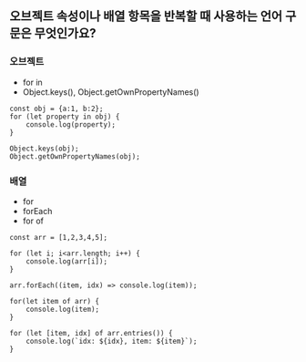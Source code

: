 
## 오브젝트 속성이나 배열 항목을 반복할 때 사용하는 언어 구문은 무엇인가요?

### 오브젝트
- for in
- Object.keys(), Object.getOwnPropertyNames()
```
const obj = {a:1, b:2};
for (let property in obj) {
    console.log(property);
}

Object.keys(obj);
Object.getOwnPropertyNames(obj);

```

### 배열
- for 
- forEach
- for of
```
const arr = [1,2,3,4,5];

for (let i; i<arr.length; i++) {
    console.log(arr[i]);
}

arr.forEach((item, idx) => console.log(item));

for(let item of arr) {
    console.log(item);
}

for (let [item, idx] of arr.entries()) {
    console.log(`idx: ${idx}, item: ${item}`);
}
```
